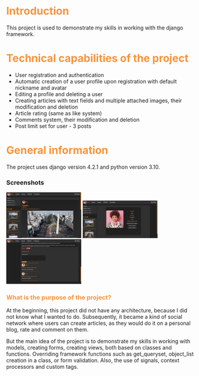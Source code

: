 <h1 style="color: #F7943C;">Introduction</h1>
<p>This project is used to demonstrate my skills
in working with the django framework.</p>

<h1 style="color: #F7943C;">Technical capabilities of the project</h1>
<ul>
<li>User registration and authentication</li>

<li>Automatic creation of a user profile upon
registration with default nickname and avatar</li>

<li>Editing a profile and deleting a user</li>

<li>Creating articles with text fields and multiple attached images,
their modification and deletion</li>

<li>Article rating (same as like system)</li>

<li>Comments system, their modification and deletion</li>

<li>Post limit set for user - 3 posts</li>

</ul>

<h1 style="color: #F7943C;"> General information </h1>

<p>The project uses django version 4.2.1 and python version 3.10.</p>

<h3>Screenshots</h3>

<img src="https://github.com/IlyaMk815/port-site/blob/main/4.png" width="200" alt="Screenshot">
<img src="https://github.com/IlyaMk815/port-site/blob/main/1.png" width="200" alt="Screenshot">
<img src="https://github.com/IlyaMk815/port-site/blob/main/2.png" width="200" alt="Screenshot">

<p><h3 style="color: #F7943C;">What is the
purpose of the project?</h3>
<p>At the beginning, this project did not have any architecture, because I did not know what I wanted to do.
Subsequently, it became a kind of social network where users can create articles, as they would do it on a personal blog,
rate and comment on them.</p>
<p>But the main idea of the project is to demonstrate my skills in working with models, creating forms, creating views,
both based on classes and functions. Overriding framework functions such as get_queryset, object_list creation in a
class, or form validation. Also, the use of signals, context processors and custom tags.</p>
